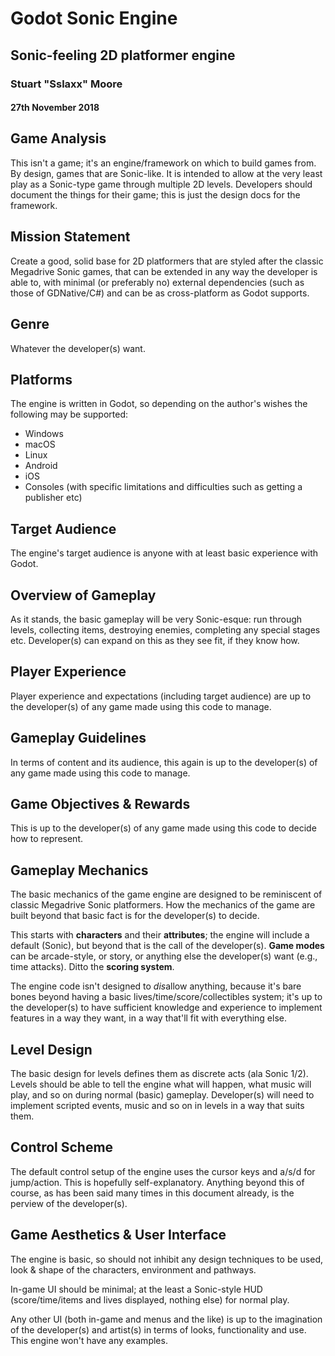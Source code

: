 # Godot Sonic Engine
## Sonic-feeling 2D platformer engine
### Stuart \"Sslaxx\" Moore
#### 27th November 2018

## Game Analysis

This isn\'t a game; it\'s an engine/framework on which to build games from. By design, games that are Sonic-like. It is intended to allow at the very least play as a Sonic-type game through multiple 2D levels. Developers should document the things for their game; this is just the design docs for the framework.

## Mission Statement

Create a good, solid base for 2D platformers that are styled after the classic Megadrive Sonic games, that can be extended in any way the developer is able to, with minimal (or preferably no) external dependencies (such as those of GDNative/C\#) and can be as cross-platform as Godot supports.

## Genre

Whatever the developer(s) want.

## Platforms

The engine is written in Godot, so depending on the author\'s wishes the following may be supported:
- Windows
- macOS
- Linux
- Android
- iOS
- Consoles (with specific limitations and difficulties such as getting a publisher etc)

## Target Audience

The engine\'s target audience is anyone with at least basic experience with Godot.

## Overview of Gameplay

As it stands, the basic gameplay will be very Sonic-esque: run through levels, collecting items, destroying enemies, completing any special stages etc. Developer(s) can expand on this as they see fit, if they know how.

## Player Experience

Player experience and expectations (including target audience) are up to the developer(s) of any game made using this code to manage.

## Gameplay Guidelines

In terms of content and its audience, this again is up to the developer(s) of any game made using this code to manage.

## Game Objectives & Rewards

This is up to the developer(s) of any game made using this code to decide how to represent.

## Gameplay Mechanics

The basic mechanics of the game engine are designed to be reminiscent of classic Megadrive Sonic platformers. How the mechanics of the game are built beyond that basic fact is for the developer(s) to decide.

This starts with **characters** and their **attributes**; the engine will include a default (Sonic), but beyond that is the call of the developer(s). **Game modes** can be arcade-style, or story, or anything else the developer(s) want (e.g., time attacks). Ditto the **scoring system**.

The engine code isn\'t designed to *dis*allow anything, because it's bare bones beyond having a basic lives/time/score/collectibles system; it\'s up to the developer(s) to have sufficient knowledge and experience to implement features in a way they want, in a way that\'ll fit with everything else.

## Level Design

The basic design for levels defines them as discrete acts (ala Sonic 1/2). Levels should be able to tell the engine what will happen, what music will play, and so on during normal (basic) gameplay. Developer(s) will need to implement scripted events, music and so on in levels in a way that suits them.

## Control Scheme

The default control setup of the engine uses the cursor keys and a/s/d for jump/action. This is hopefully self-explanatory. Anything beyond this of course, as has been said many times in this document already, is the perview of the developer(s).

## Game Aesthetics & User Interface

The engine is basic, so should not inhibit any design techniques to be used, look & shape of the characters, environment and pathways.

In-game UI should be minimal; at the least a Sonic-style HUD (score/time/items and lives displayed, nothing else) for normal play.

Any other UI (both in-game and menus and the like) is up to the imagination of the developer(s) and artist(s) in terms of looks, functionality and use. This engine won't have any examples.
